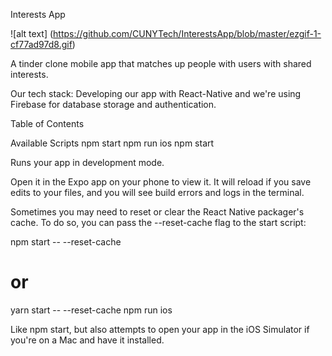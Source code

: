 Interests App

![alt text] (https://github.com/CUNYTech/InterestsApp/blob/master/ezgif-1-cf77ad97d8.gif)

A tinder clone mobile app that matches up people with users with shared interests.

Our tech stack: Developing our app with React-Native and we're using Firebase for database storage and authentication.

Table of Contents

Available Scripts
npm start
npm run ios
npm start

Runs your app in development mode.

Open it in the Expo app on your phone to view it. It will reload if you save edits to your files, and you will see build errors and logs in the terminal.

Sometimes you may need to reset or clear the React Native packager's cache. To do so, you can pass the --reset-cache flag to the start script:

npm start -- --reset-cache
# or
yarn start -- --reset-cache
npm run ios

Like npm start, but also attempts to open your app in the iOS Simulator if you're on a Mac and have it installed.
